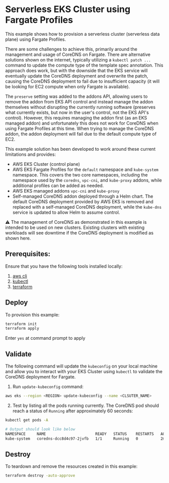 # Serverless EKS Cluster using Fargate Profiles

This example shows how to provision a serverless cluster (serverless data plane) using Fargate Profiles.

There are some challenges to achieve this, primarily around the management and usage of CoreDNS on Fargate. There are alternative solutions shown on the internet, typically utilizing a `kubectl patch ...` command to update the compute type of the template spec annotation. This approach does work, but with the downside that the EKS service will eventually update the CoreDNS deployment and overwrite the patch, causing the CoreDNS deployment to fail due to insufficient capacity (it will be looking for EC2 compute when only Fargate is available).

The `preserve` setting was added to the addons API, allowing users to remove the addon from EKS API control and instead manage the addon themselves without disrupting the currently running software (preserves what currently exists, but now in the user's control, not the EKS API's control). However, this requires managing the addon first (as an EKS managed addon) and unfortunately this does not work for CoreDNS when using Fargate Profiles at this time. When trying to manage the CoreDNS addon, the addon deployment will fail due to the default compute type of EC2.

This example solution has been developed to work around these current limitations and provides:

- AWS EKS Cluster (control plane)
- AWS EKS Fargate Profiles for the `default` namespace and `kube-system` namespace. This covers the two core namespaces, including the namespace used by the `coredns`, `vpc-cni`, and `kube-proxy` addons, while additional profiles can be added as needed.
- AWS EKS managed addons `vpc-cni` and `kube-proxy`
- Self-managed CoreDNS addon deployed through a Helm chart. The default CoreDNS deployment provided by AWS EKS is removed and replaced with a self-managed CoreDNS deployment, while the `kube-dns` service is updated to allow Helm to assume control.

⚠️ The management of CoreDNS as demonstrated in this example is intended to be used on new clusters. Existing clusters with existing workloads will see downtime if the CoreDNS deployment is modified as shown here.

## Prerequisites:

Ensure that you have the following tools installed locally:

1. [aws cli](https://docs.aws.amazon.com/cli/latest/userguide/install-cliv2.html)
2. [kubectl](https://Kubernetes.io/docs/tasks/tools/)
3. [terraform](https://learn.hashicorp.com/tutorials/terraform/install-cli)

## Deploy

To provision this example:

```sh
terraform init
terraform apply
```

Enter `yes` at command prompt to apply


## Validate

The following command will update the `kubeconfig` on your local machine and allow you to interact with your EKS Cluster using `kubectl` to validate the CoreDNS deployment for Fargate.

1. Run `update-kubeconfig` command:

```sh
aws eks --region <REGION> update-kubeconfig --name <CLSUTER_NAME>
```

2. Test by listing all the pods running currently. The CoreDNS pod should reach a status of `Running` after approximately 60 seconds:

```sh
kubectl get pods -A

# Output should look like below
NAMESPACE     NAME                      READY   STATUS    RESTARTS   AGE
kube-system   coredns-dcc8d4c97-2jvfb   1/1     Running   0          2m28s
```

## Destroy

To teardown and remove the resources created in this example:

```sh
terraform destroy -auto-approve
```

